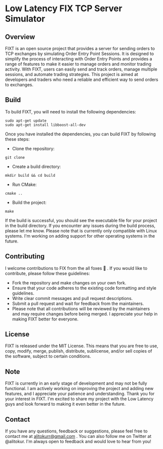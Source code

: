 # Low Latency FIX TCP Server Simulator

## Overview

FIXT is an open source project that provides a server for sending orders to TCP exchanges by simulating Order Entry Point Sessions. 
It is designed to simplify the process of interacting with Order Entry Points and provides a range of features to make it 
easier to manage orders and monitor trading activity. 
With FIXT, users can easily send and track orders, manage multiple sessions, 
and automate trading strategies. This project is aimed at developers and traders who need a 
reliable and efficient way to send orders to exchanges.

## Build
To build FIXT, you will need to install the following dependencies:

```
sudo apt-get update
sudo apt-get install libboost-all-dev
```
Once you have installed the dependencies, you can build FIXT by following these steps:

- Clone the repository: 

```
git clone 
```

- Create a build directory: 

```
mkdir build && cd build
```

- Run CMake: 

```
cmake ..
```

- Build the project: 

```
make
```

If the build is successful, you should see the executable file for your project in the build directory. 
If you encounter any issues during the build process, please let me know.
Please note that is currently only compatible with Linux systems. I'm working on adding support for other operating systems in the future.

## Contributing

I welcome contributions to FIX from the all foxes :fox_face: . If you would like to contribute, please follow these guidelines:

- Fork the repository and make changes on your own fork.
- Ensure that your code adheres to the existing code formatting and style guidelines.
- Write clear commit messages and pull request descriptions.
- Submit a pull request and wait for feedback from the maintainers.
- Please note that all contributions will be reviewed by the maintainers and may require changes before being merged. 
I appreciate your help in making FIXT better for everyone.

## License
FIXT is released under the MIT License. This means that you are free to use, copy, modify, merge, publish, distribute, sublicense, 
and/or sell copies of the software, subject to certain conditions.

## Note 
FIXT is currently in an early stage of development and may not be fully functional. 
I am actively working on improving the project and adding new features, and 
I appreciate your patience and understanding. Thank you for your interest in FIXT. 
I'm excited to share my project with the Low Latency guys and look forward to making it even better in the future.

## Contact
If you have any questions, feedback or suggestions, please feel free to contact me at alitokurr@gmail.com . 
You can also follow me on Twitter at @alitokur. 
I'm always open to feedback and would love to hear from you!


